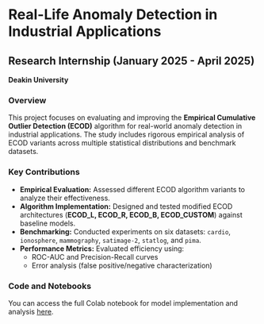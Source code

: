 # Real-Life Anomaly Detection in Industrial Applications  

## Research Internship (January 2025 - April 2025)  
**Deakin University**  

### Overview  
This project focuses on evaluating and improving the **Empirical Cumulative Outlier Detection (ECOD)** algorithm for real-world anomaly detection in industrial applications. The study includes rigorous empirical analysis of ECOD variants across multiple statistical distributions and benchmark datasets.  

### Key Contributions  
- **Empirical Evaluation:** Assessed different ECOD algorithm variants to analyze their effectiveness.  
- **Algorithm Implementation:** Designed and tested modified ECOD architectures (**ECOD_L, ECOD_R, ECOD_B, ECOD_CUSTOM**) against baseline models.  
- **Benchmarking:** Conducted experiments on six datasets: `cardio`, `ionosphere`, `mammography`, `satimage-2`, `statlog`, and `pima`.  
- **Performance Metrics:** Evaluated efficiency using:  
  - ROC-AUC and Precision-Recall curves  
  - Error analysis (false positive/negative characterization)  

### Code and Notebooks  
You can access the full Colab notebook for model implementation and analysis [here](https://colab.research.google.com/drive/1dc6VSNwO2-dQA66qUBOl7lB0vADi1crg?usp=sharing).
